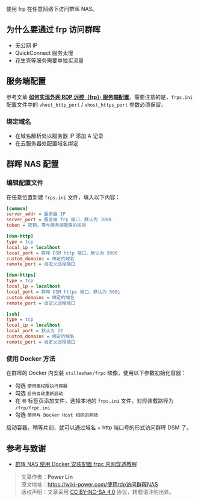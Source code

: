 
使用 frp 在任意网络下访问群晖 NAS。

## 为什么要通过 frp 访问群晖

- 无公网 IP
- QuickConnect 服务太慢
- 花生壳等服务需要单独买流量

## 服务端配置

参考文章 [**如何实现外网 RDP 远控（frp）· 服务端配置**](https://wiki-power.com/%E5%A6%82%E4%BD%95%E5%AE%9E%E7%8E%B0%E5%A4%96%E7%BD%91RDP%E8%BF%9C%E6%8E%A7%EF%BC%88frp%EF%BC%89#%E6%9C%8D%E5%8A%A1%E7%AB%AF%E9%85%8D%E7%BD%AE)。需要注意的是，`frps.ini` 配置文件中的 `vhost_http_port` / `vhost_https_port` 参数必须保留。

### 绑定域名

- 在域名解析处以服务器 IP 添加 A 记录
- 在云服务器处配置域名绑定

## 群晖 NAS 配置

### 编辑配置文件

在任意位置新建 `frps.ini` 文件，填入以下内容：

```ini title="frps.ini"
[common]
server_addr = 服务器 IP
server_port = 服务端 frp 端口，默认为 7000
token = 密钥，需与服务端配置的相同

[dsm-http]
type = tcp
local_ip = localhost
local_port = 群晖 DSM http 端口，默认为 5000
custom_domains = 绑定的域名
remote_port = 自定义远程端口

[dsm-https]
type = tcp
local_ip = localhost
local_port = 群晖 DSM https 端口，默认为 5001
custom_domains = 绑定的域名
remote_port = 自定义远程端口

[ssh]
type = tcp
local_ip = localhost
local_port = 默认为 22
custom_domains = 绑定的域名
remote_port = 自定义远程端口
```

### 使用 Docker 方法

在群晖的 Docker 内安装 `stilleshan/frpc` 映像，使用以下参数初始化容器：

- 勾选 `使用高权限执行容器`
- 勾选 `启用自动重新启动`
- 在 `卷` 标签页添加文件，选择本地的 `frps.ini` 文件，对应装载路径为 `/frp/frpc.ini`
- 勾选 `使用与 Docker Host 相同的网络`

启动容器，稍等片刻，就可以通过域名 + http 端口号的形式访问群晖 DSM 了。

## 参考与致谢

- [群晖 NAS 使用 Docker 安装配置 frpc 内网穿透教程](https://www.ioiox.com/archives/26.html)

> 文章作者：**Power Lin**  
> 原文地址：<https://wiki-power.com/使用rdp访问群晖NAS>  
> 版权声明：文章采用 [CC BY-NC-SA 4.0](https://creativecommons.org/licenses/by/4.0/deed.zh) 协议，转载请注明出处。
